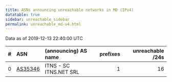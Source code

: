 ```yaml
---
title: ASNs announcing unreachable networks in MD (IPv4)
datatable: true
sidebar: unreachable_sidebar
permalink: unreachable_md-v4.html
---
```


Data as of 2019-12-13 22:40:00 UTC


<div class="datatable-begin"></div>

|   # | ASN                                    | (announcing) AS name   |   prefixes |   unreachable /24s |
|----:|:---------------------------------------|:-----------------------|-----------:|-------------------:|
|   0 | [AS35346](unreachable_AS35346-v4.html) | ITNS - SC ITNS.NET SRL |          1 |                 16 |

<div class="datatable-end"></div>